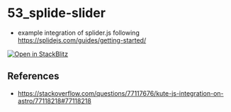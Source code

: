 # 53_splide-slider

* example integration of splider.js following https://splidejs.com/guides/getting-started/

[![Open in StackBlitz](https://developer.stackblitz.com/img/open_in_stackblitz.svg)](https://stackblitz.com/github/MicroWebStacks/astro-examples/tree/main/53_splide-slider)


## References
* https://stackoverflow.com/questions/77117676/kute-js-integration-on-astro/77118218#77118218